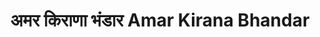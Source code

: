---
title: "अमर किराणा भंडार Amar Kirana Bhandar"
url: /nagpur/amr-kiraannaa-bhnddaar-amar-kirana-bhandar/
shop: Lebensmittel
---